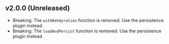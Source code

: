 ## v2.0.0 (Unreleased)

- Breaking: The `withRehdyration` function is removed. Use the persistence plugin instead.
- Breaking: The `loadAndPersist` function is removed. Use the persistence plugin instead.
